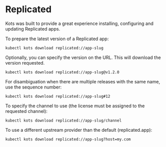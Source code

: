 # Replicated

Kots was built to provide a great experience installing, configuring and updating Replicated apps.

To prepare the latest version of a Replicated app:

```shell
kubectl kots download replicated://app-slug
```

Optionally, you can specify the version on the URL. This will download the version requested.

```shell
kubectl kots download replicated://app-slug@v1.2.0
```

For disambiguation when there are multiple releases with the same name, use the sequence number:

```shell
kubectl kots download replicated://app-slug#12
```

To specify the channel to use (the license must be assigned to the requested channel):

```shell
kubectl kots download replicated://app-slug/channel
```

To use a different upstream provider than the default (replicated.app):

```shell
kubectl kots download replicated://app-slug?host=my.com
```
